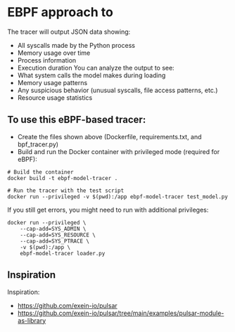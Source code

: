 # EBPF approach to

The tracer will output JSON data showing:
- All syscalls made by the Python process
- Memory usage over time
- Process information
- Execution duration
You can analyze the output to see:
- What system calls the model makes during loading
- Memory usage patterns
- Any suspicious behavior (unusual syscalls, file access patterns, etc.)
- Resource usage statistics

## To use this eBPF-based tracer:

- Create the files shown above (Dockerfile, requirements.txt, and bpf_tracer.py)
- Build and run the Docker container with privileged mode (required for eBPF):

```shell
# Build the container
docker build -t ebpf-model-tracer .

# Run the tracer with the test script
docker run --privileged -v $(pwd):/app ebpf-model-tracer test_model.py
```

If you still get errors, you might need to run with additional privileges:

```shell
docker run --privileged \
    --cap-add=SYS_ADMIN \
    --cap-add=SYS_RESOURCE \
    --cap-add=SYS_PTRACE \
    -v $(pwd):/app \
    ebpf-model-tracer loader.py
```

## Inspiration

Inspiration:

- https://github.com/exein-io/pulsar
- https://github.com/exein-io/pulsar/tree/main/examples/pulsar-module-as-library